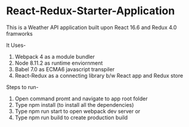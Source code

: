 # React-Redux-Starter-Application
This is a Weather API application built upon React 16.6 and Redux 4.0 framworks

It Uses-
  1. Webpack 4 as a module bundler
  2. Node 8.11.2 as runtime enviornment
  3. Babel 7.0 as ECMA6 javascript transpiler
  4. React-Redux as a connecting library b/w React app and Redux store
  
Steps to run-
  1. Open command promt and navigate to app root folder
  2. Type npm install (to install all the dependencies)
  3. Type npm run start to open webpack dev server or
  4. Type npm run build to create production build
